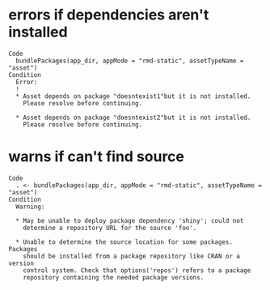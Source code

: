 # errors if dependencies aren't installed

    Code
      bundlePackages(app_dir, appMode = "rmd-static", assetTypeName = "asset")
    Condition
      Error:
      ! 
      * Asset depends on package "doesntexist1"but it is not installed.
        Please resolve before continuing.
      
      * Asset depends on package "doesntexist2"but it is not installed.
        Please resolve before continuing.

# warns if can't find source

    Code
      . <- bundlePackages(app_dir, appMode = "rmd-static", assetTypeName = "asset")
    Condition
      Warning:
      
      * May be unable to deploy package dependency 'shiny'; could not
        determine a repository URL for the source 'foo'.
      
      * Unable to determine the source location for some packages. Packages
        should be installed from a package repository like CRAN or a version
        control system. Check that options('repos') refers to a package
        repository containing the needed package versions.

